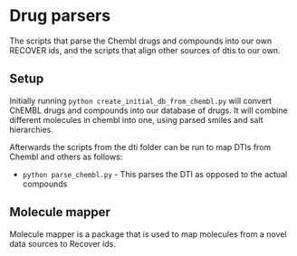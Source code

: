 # Drug parsers
The scripts that parse the Chembl drugs and compounds into our own RECOVER ids, and the scripts that align other sources of dtis to our own.

## Setup
Initially running `python create_initial_db_from_chembl.py` will convert ChEMBL drugs and compounds into our database of drugs. It will combine different molecules in chembl into one, using parsed smiles and salt hierarchies.

Afterwards the scripts from the dti folder can be run to map DTIs from Chembl and others as follows:
* `python parse_chembl.py` - This parses the DTI as opposed to the actual compounds

## Molecule mapper
Molecule mapper is a package that is used to map molecules from a novel data sources to Recover ids.
